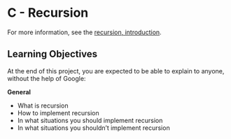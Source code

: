 # **C - Recursion**

For more information, see the [recursion, introduction]([https://github.com/Azure/azure-content/blob/master/contributor-guide/contributor-guide-index.md](https://holbertonintranet.s3.amazonaws.com/uploads/misc/2021/1/2818ba6f14f644b871dcbd746925fa15b8cd5937.pdf?X-Amz-Algorithm=AWS4-HMAC-SHA256&X-Amz-Credential=AKIARDDGGGOU5BHMTQX4%2F20220630%2Fus-east-1%2Fs3%2Faws4_request&X-Amz-Date=20220630T195227Z&X-Amz-Expires=86400&X-Amz-SignedHeaders=host&X-Amz-Signature=c70e409be0fcbc62a4958b8c966beb27c98ed8abd55543102d6f700711a93ebf)).

## **Learning Objectives**
At the end of this project, you are expected to be able to explain to anyone, without the help of Google:

**General**

 * What is recursion
 * How to implement recursion
 * In what situations you should implement recursion
 * In what situations you shouldn’t implement recursion
